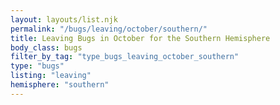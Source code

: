 ```yaml
---
layout: layouts/list.njk
permalink: "/bugs/leaving/october/southern/"
title: Leaving Bugs in October for the Southern Hemisphere
body_class: bugs
filter_by_tag: "type_bugs_leaving_october_southern"
type: "bugs"
listing: "leaving"
hemisphere: "southern"
---
```

